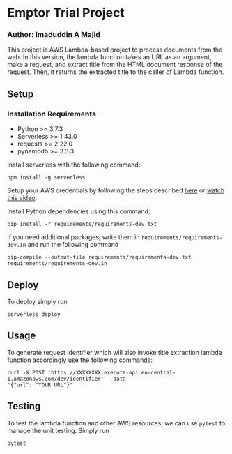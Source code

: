 # Emptor Trial Project

### Author: Imaduddin A Majid

This project is AWS Lambda-based project to process documents from the web. In this version, the lambda function takes an URL as an argument, make a request, and extract title from the HTML document response of the request. Then, it returns the extracted title to the caller of Lambda function.

## Setup

### Installation Requirements

* Python >= 3.7.3
* Serverless >= 1.43.0 
* requests >= 2.22.0
* pynamodb >= 3.3.3

Install serverless with the following command:

```
npm install -g serverless
```

Setup your AWS credentials by following the steps described [here](https://github.com/serverless/serverless/blob/master/docs/providers/aws/guide/credentials.md) or [watch this video](https://www.youtube.com/watch?v=HSd9uYj2LJA).

Install Python dependencies using this command:
```
pip install -r requirements/requirements-dev.txt
```

if you need additional packages, write them in `requirements/requirements-dev.in` and run the following
command

```
pip-compile --output-file requirements/requirements-dev.txt requirements/requirements-dev.in
```

## Deploy

To deploy simply run
```
serverless deploy
```

## Usage

To generate request identifier which will also invoke title extraction lambda function accordingly
use the following commands:

```
curl -X POST 'https://XXXXXXXX.execute-api.eu-central-1.amazonaws.com/dev/identifier' --data
'{"url": "YOUR URL"}'
```



## Testing

To test the lambda function and other AWS resources, we can use `pytest` to manage the unit testing. Simply run

```
pytest
```